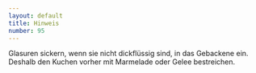 ```yaml
---
layout: default
title: Hinweis
number: 95
---
```


Glasuren sickern, wenn sie nicht dickflüssig sind, in das Gebackene ein. Deshalb den Kuchen vorher mit Marmelade oder Gelee bestreichen.
